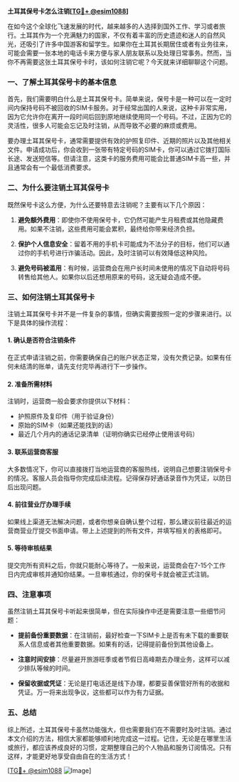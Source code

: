 **土耳其保号卡怎么注销[[TG💪+ @esim1088](https://t.me/s/esim1088)]**

在如今这个全球化飞速发展的时代，越来越多的人选择到国外工作、学习或者旅行。土耳其作为一个充满魅力的国家，不仅有着丰富的历史遗迹和迷人的自然风光，还吸引了许多中国游客和留学生。如果你在土耳其长期居住或者有业务往来，可能会需要一张本地的电话卡来方便与家人朋友联系以及处理日常事务。然而，当你不再需要这张土耳其保号卡时，该如何注销它呢？今天就来详细聊聊这个问题。

### **一、了解土耳其保号卡的基本信息**

首先，我们需要明白什么是土耳其保号卡。简单来说，保号卡是一种可以在一定时间内保持号码不被回收的SIM卡服务。对于经常出国的人来说，这种卡非常实用，因为它允许你在离开一段时间后回到原地继续使用同一个号码。不过，正因为它的灵活性，很多人可能会忘记及时注销，从而导致不必要的麻烦或费用。

要办理土耳其保号卡，通常需要提供有效的护照复印件、近期的照片以及其他相关文件。申请成功后，你会收到一张带有特定号码的SIM卡，你可以通过它拨打国际长途、发送短信等。但请注意，这类卡的服务费用可能会比普通SIM卡高一些，并且通常会有一个最低消费要求。

### **二、为什么要注销土耳其保号卡**

既然保号卡这么方便，为什么还要特意去注销呢？主要有以下几个原因：

1. **避免额外费用**：即使你不使用保号卡，它仍然可能产生月租费或其他隐藏费用。如果不注销，这些费用可能会累积，最终给你带来经济负担。
   
2. **保护个人信息安全**：留着不用的手机卡可能成为不法分子的目标，他们可以通过你的手机号进行诈骗活动。因此，及时注销可以有效降低这种风险。

3. **避免号码被滥用**：有时候，运营商会在用户长时间未使用的情况下自动将号码转售给其他人。如果你以后还想用原来的号码，这无疑会造成不便。

### **三、如何注销土耳其保号卡**

注销土耳其保号卡并不是一件复杂的事情，但确实需要按照一定的步骤来进行。以下是具体的操作流程：

#### **1. 确认是否符合注销条件**
   在正式申请注销之前，你需要确保自己的账户状态正常，没有欠费记录。如果有任何未结清的账单，请先支付完毕再进行下一步操作。

#### **2. 准备所需材料**
   注销时，运营商一般会要求你提供以下材料：
   - 护照原件及复印件（用于验证身份）
   - 原始的SIM卡（如果还能找到的话）
   - 最近几个月内的通话记录清单（证明你确实已经停止使用该号码）

#### **3. 联系运营商客服**
   大多数情况下，你可以直接拨打当地运营商的客服热线，说明自己想要注销保号卡的情况。客服人员会指导你完成后续流程。记得保存好通话录音作为凭证，以防日后出现问题。

#### **4. 前往营业厅办理手续**
   如果线上渠道无法解决问题，或者你想亲自确认整个过程，那么建议前往最近的运营商营业厅提交书面申请。带上上述提到的所有文件，并填写相关的表格即可。

#### **5. 等待审核结果**
   提交完所有资料之后，你就只能耐心等待了。一般来说，运营商会在7-15个工作日内完成审核并通知你结果。一旦审核通过，你的保号卡就会被正式注销。

### **四、注意事项**

虽然注销土耳其保号卡听起来很简单，但在实际操作中还是需要注意一些细节问题：

- **提前备份重要数据**：在注销前，最好检查一下SIM卡上是否有未下载的重要联系人信息或者其他重要数据。如果有的话，记得提前备份到其他设备上。
  
- **注意时间安排**：尽量避开旅游旺季或者节假日高峰期去办理业务，这样可以减少排队等候的时间。

- **保留收据或凭证**：无论是打电话还是线下办理，都要妥善保管好所有的收据和凭证。万一将来出现争议，这些都可以作为有力证据。

### **五、总结**

综上所述，土耳其保号卡虽然功能强大，但也需要我们在不需要时及时注销。通过本文介绍的方法，相信大家都能够顺利地完成这一过程。记住，无论是在哪里生活或旅行，都应该养成良好的习惯，定期整理自己的个人物品和服务订阅情况。只有这样，才能更好地享受自由自在的生活方式！

[[TG💪+ @esim1088](https://t.me/s/esim1088) ![Image](https://i.postimg.cc/4NQfJmqS/Snipaste-2025-05-13-00-14-12.png)]